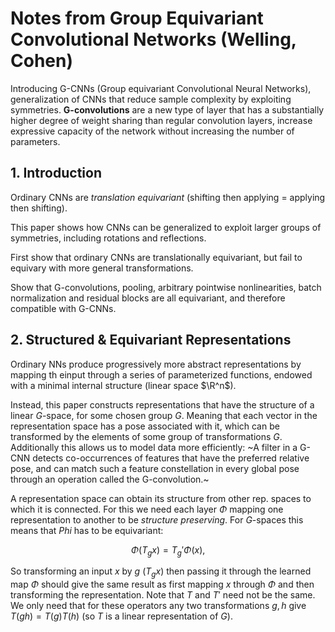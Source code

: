 # Notes from Group Equivariant Convolutional Networks (Welling, Cohen)

Introducing G-CNNs (Group equivariant Convolutional Neural Networks), generalization of CNNs that reduce sample complexity by exploiting symmetries. __G-convolutions__ are a new type of layer that has a substantially higher degree of weight sharing than regular convolution layers, increase expressive capacity of the network without increasing the number of parameters.

## 1. Introduction
Ordinary CNNs are _translation equivariant_ (shifting then applying = applying then shifting).

This paper shows how CNNs can be generalized to exploit larger groups of symmetries, including rotations and reflections.

First show that ordinary CNNs are translationally equivariant, but fail to equivary with more general transformations.

Show that G-convolutions, pooling, arbitrary pointwise nonlinearities, batch normalization and residual blocks are all equivariant, and therefore compatible with G-CNNs.

## 2. Structured & Equivariant Representations
Ordinary NNs produce progressively more abstract representations by mapping th einput through a series of parameterized functions, endowed with a minimal internal structure (linear space $\R^n$).

Instead, this paper constructs representations that have the structure of a linear $G$-space, for some chosen group $G$. Meaning that each vector in the representation space has a pose associated with it, which can be transformed by the elements of some group of transformations $G$. Additionally this allows us to model data more efficiently: ~A filter in a G-CNN detects co-occurrences of features that have the preferred relative pose, and can match such a feature constellation in every global pose through an operation called the G-convolution.~

A representation space can obtain its structure from other rep. spaces to which it is connected. For this we need each layer $\Phi$ mapping one representation to another to be _structure preserving_. For $G$-spaces this means that $Phi$ has to be equivariant:

$$\Phi(T_gx) = T_g'\Phi(x),$$

So transforming an input $x$ by $g$ ($T_gx$) then passing it through the learned map $\Phi$ should give the same result as first mapping $x$ through $\Phi$ and then transforming the representation. Note that $T$ and $T'$ need not be the same. We only need that for these operators any two transformations $g, h$ give $T(gh) = T(g)T(h)$ (so $T$ is a linear representation of $G$).

